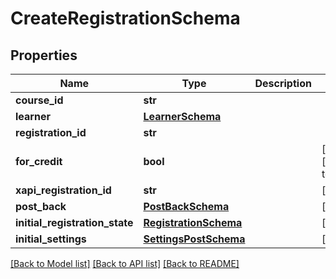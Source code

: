 # CreateRegistrationSchema

## Properties
Name | Type | Description | Notes
------------ | ------------- | ------------- | -------------
**course_id** | **str** |  | 
**learner** | [**LearnerSchema**](LearnerSchema.md) |  | 
**registration_id** | **str** |  | 
**for_credit** | **bool** |  | [optional] [default to True]
**xapi_registration_id** | **str** |  | [optional] 
**post_back** | [**PostBackSchema**](PostBackSchema.md) |  | [optional] 
**initial_registration_state** | [**RegistrationSchema**](RegistrationSchema.md) |  | [optional] 
**initial_settings** | [**SettingsPostSchema**](SettingsPostSchema.md) |  | [optional] 

[[Back to Model list]](../README.md#documentation-for-models) [[Back to API list]](../README.md#documentation-for-api-endpoints) [[Back to README]](../README.md)

